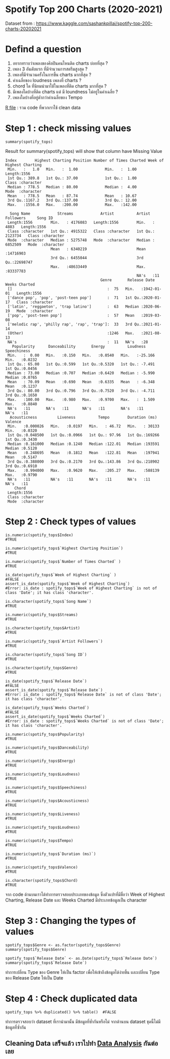 # Spotify Top 200 Charts (2020-2021)

Dataset from : https://www.kaggle.com/sashankpillai/spotify-top-200-charts-20202021

# Defind a question
1. อยากทราบว่าเพลงของศิลปินคนไหนติด charts บ่อยที่สุด ?
2. เพลง 3 อันดับแรก ที่มีจำนวนการสตรีมสูงสุด ?
3. เพลงที่มีจำนวนครั้งในการขึ้น charts มากที่สุด ?
4. ค่าเฉลี่ยของ loudness เพลงที่ charts ?
5. chord ใด ที่นิยมนำมาใช้ในเพลงที่ติด charts มากที่สุด ?
6. มีเพลงใดบ้างที่ติด charts แต่ มี loundness ไม่อยู่ในค่าเฉลี่ย ?
7. เพลงใดบ้างที่อยู่ต่ำกว่าค่าเฉลี่ยของ Tempo

[R file](https://github.com/sit-2021-int214/001-Spotify-Top/blob/main/clean_data.R) : รวม code ที่พวกเราใช้ clean data
 
# Step 1 : check missing values

```{R}
summary(spotify_tops)
```

Result for summary(spotify_tops) will show that column have Missing Value
```{R}
Index        Highest Charting Position Number of Times Charted Week of Highest Charting
 Min.   :   1.0   Min.   :  1.00            Min.   :  1.00          Length:1556             
 1st Qu.: 389.8   1st Qu.: 37.00            1st Qu.:  1.00          Class :character        
 Median : 778.5   Median : 80.00            Median :  4.00          Mode  :character        
 Mean   : 778.5   Mean   : 87.74            Mean   : 10.67                                  
 3rd Qu.:1167.2   3rd Qu.:137.00            3rd Qu.: 12.00                                  
 Max.   :1556.0   Max.   :200.00            Max.   :142.00                                  
                                                                                            
  Song Name            Streams            Artist          Artist Followers     Song ID         
 Length:1556        Min.   : 4176083   Length:1556        Min.   :    4883   Length:1556       
 Class :character   1st Qu.: 4915322   Class :character   1st Qu.: 2123734   Class :character  
 Mode  :character   Median : 5275748   Mode  :character   Median : 6852509   Mode  :character  
                    Mean   : 6340219                      Mean   :14716903                     
                    3rd Qu.: 6455044                      3rd Qu.:22698747                     
                    Max.   :48633449                      Max.   :83337783                     
                                                          NA's   :11                           
                                          Genre       Release Date        Weeks Charted     
 []                                          :  75   Min.   :1942-01-01   Length:1556       
 ['dance pop', 'pop', 'post-teen pop']       :  71   1st Qu.:2020-01-17   Class :character  
 ['latin', 'reggaeton', 'trap latino']       :  63   Median :2020-06-19   Mode  :character  
 ['pop', 'post-teen pop']                    :  57   Mean   :2019-03-08                     
 ['melodic rap', 'philly rap', 'rap', 'trap']:  33   3rd Qu.:2021-01-14                     
 (Other)                                     :1246   Max.   :2021-08-13                     
 NA's                                        :  11   NA's   :28                             
   Popularity      Danceability       Energy          Loudness        Speechiness    
 Min.   :  0.00   Min.   :0.150   Min.   :0.0540   Min.   :-25.166   Min.   :0.0232  
 1st Qu.: 65.00   1st Qu.:0.599   1st Qu.:0.5320   1st Qu.: -7.491   1st Qu.:0.0456  
 Median : 73.00   Median :0.707   Median :0.6420   Median : -5.990   Median :0.0765  
 Mean   : 70.09   Mean   :0.690   Mean   :0.6335   Mean   : -6.348   Mean   :0.1237  
 3rd Qu.: 80.00   3rd Qu.:0.796   3rd Qu.:0.7520   3rd Qu.: -4.711   3rd Qu.:0.1650  
 Max.   :100.00   Max.   :0.980   Max.   :0.9700   Max.   :  1.509   Max.   :0.8840  
 NA's   :11       NA's   :11      NA's   :11       NA's   :11        NA's   :11      
  Acousticness         Liveness          Tempo        Duration (ms)       Valence      
 Min.   :0.000026   Min.   :0.0197   Min.   : 46.72   Min.   : 30133   Min.   :0.0320  
 1st Qu.:0.048500   1st Qu.:0.0966   1st Qu.: 97.96   1st Qu.:169266   1st Qu.:0.3430  
 Median :0.161000   Median :0.1240   Median :122.01   Median :193591   Median :0.5120  
 Mean   :0.248695   Mean   :0.1812   Mean   :122.81   Mean   :197941   Mean   :0.5147  
 3rd Qu.:0.388000   3rd Qu.:0.2170   3rd Qu.:143.86   3rd Qu.:218902   3rd Qu.:0.6910  
 Max.   :0.994000   Max.   :0.9620   Max.   :205.27   Max.   :588139   Max.   :0.9790  
 NA's   :11         NA's   :11       NA's   :11       NA's   :11       NA's   :11      
    Chord          
 Length:1556       
 Class :character  
 Mode  :character  
```
# Step 2 : Check types of values
```{R}
is.numeric(spotify_tops$Index)  
#TRUE

is.numeric(spotify_tops$`Highest Charting Position`)    
#TRUE

is.numeric(spotify_tops$`Number of Times Charted` )    
#TRUE

is_date(spotify_tops$`Week of Highest Charting` )    
#FALSE
assert_is_date(spotify_tops$`Week of Highest Charting`)
#Error: is_date : spotify_tops$`Week of Highest Charting` is not of class 'Date'; it has class 'character'.

is.character(spotify_tops$`Song Name`)   
#TRUE

is.numeric(spotify_tops$Streams) 
#TRUE

is.character(spotify_tops$Artist) 
#TRUE

is.numeric(spotify_tops$`Artist Followers`)
#TRUE

is.character(spotify_tops$`Song ID`)  
#TRUE

is.character(spotify_tops$Genre)  
#TRUE

is_date(spotify_tops$`Release Date`)  
#FALSE
assert_is_date(spotify_tops$`Release Date`)
#Error: is_date : spotify_tops$`Release Date` is not of class 'Date'; it has class 'character'.

is_date(spotify_tops$`Weeks Charted`)  
#FALSE
assert_is_date(spotify_tops$`Weeks Charted`)
#Error: is_date : spotify_tops$`Weeks Charted` is not of class 'Date'; it has class 'character'.

is.numeric(spotify_tops$Popularity)  
#TRUE

is.numeric(spotify_tops$Danceability)  
#TRUE

is.numeric(spotify_tops$Energy)  
#TRUE

is.numeric(spotify_tops$Loudness)  
#TRUE

is.numeric(spotify_tops$Speechiness)  
#TRUE

is.numeric(spotify_tops$Acousticness)  
#TRUE

is.numeric(spotify_tops$Liveness)  
#TRUE

is.numeric(spotify_tops$Loudness)  
#TRUE

is.numeric(spotify_tops$Tempo)  
#TRUE

is.numeric(spotify_tops$`Duration (ms)`)  
#TRUE

is.numeric(spotify_tops$Valence)  
#TRUE

is.character(spotify_tops$Chord)  
#TRUE
```
จาก code ด้านบนเราได้ทำการตรวจสอบประเภทของข้อมูล ซึ่งตัวแปรที่มีชื่อว่า Week of Highest Charting, Release Date และ Weeks Charted มีประเภทข้อมูลเป็น character 
# Step 3 : Changing the types of values
```{R}
spotify_tops$Genre <- as.factor(spotify_tops$Genre)
summary(spotify_tops$Genre)

spotify_tops$`Release Date` <- as.Date(spotify_tops$`Release Date`)
summary(spotify_tops$`Release Date`)
```
ทำการเปลี่ยน Type ของ Genre ให้เป็น factor เพื่อให้เข้าถึงข้อมูลได้ง่ายขึ้น และเปลี่ยน Type ของ Release Date ให้เป็น Date 

# Step 4 : Check duplicated data
```{R}
spotify_tops %>% duplicated() %>% table()  #FALSE
```
ทำการตรวจสอบว่า dataset ที่เรานำมานั้น มีข้อมูลที่ซ้ำกันหรือไม่ จากด้านบน dataset ชุดนี้ไม่มีข้อมูลที่ซ้ำกัน

## Cleaning Data เสร็จแล้ว เราไปทำ [Data Analysis](https://github.com/sit-2021-int214/001-Spotify-Top/blob/main/answer_question.md) กันต่อเลย
